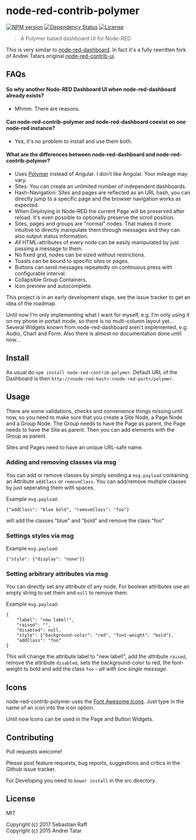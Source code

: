 # node-red-contrib-polymer

[![NPM version](https://badge.fury.io/js/node-red-contrib-polymer.svg)](http://badge.fury.io/js/node-red-contrib-polymer)
[![Dependency Status](https://img.shields.io/gemnasium/hobbyquaker/node-red-contrib-polymer.svg?maxAge=2592000)](https://gemnasium.com/github.com/hobbyquaker/node-red-contrib-polymer)
[![License][mit-badge]][mit-url]

> A Polymer based dashboard UI for Node-RED

This is very similar to [node-red-dashboard](https://github.com/node-red/node-red-dashboard). 
In fact it's a fully rewritten fork of Andrei Tatars original 
[node-red-contrib-ui](https://github.com/andrei-tatar/node-red-contrib-ui).


## FAQs

#### So why another Node-RED Dashboard UI when node-red-dashboard already exists?

* Mhmm. There are reasons.


#### Can node-red-contrib-polymer and node-red-dashboard coexist on one node-red instance?

* Yes, it's no problem to install and use them both.


#### What are the differences between node-red-dashboard and node-red-contrib-polymer?

* Uses [Polymer](https://www.polymer-project.org) instead of Angular. I don't like Angular. Your mileage may vary.
* Sites: You can create an unlimited number of independent dashboards.
* Hash-Navigation: Sites and pages are reflected as an URL hash, you can directly jump to a specific page and the 
browser navigation works as expected.
* When Deploying in Node-RED the current Page will be preserved after reload. It's even possible to optionally preserve 
the scroll position.
* Sites, pages and groups are "normal" nodes. That makes it more intuitive to directly manipulate them through messages
and they can also output status information.
* *All* HTML-attributes of every node can be easily manipulated by just passing a message to them.
* No fixed grid, nodes can be sized without restrictions.
* Toasts can be bound to specific sites or pages.
* Buttons can send messages repeatedly on continuous press with configurable interval.
* Collapsible Group Containers.
* Icon preview and autocomplete.


This project is in an early development stage, see the issue tracker to get an idea of the roadmap.

Until now I'm only implementing what I want for myself, e.g. I'm only using it on my phone in portait mode,
so there is no multi-column layout yet... Several Widgets known from node-red-dashboard aren't implemented,
e.g. Audio, Chart and Form. Also there is almost no documentation done until now...


## Install

As usual do `npm install node-red-contrib-polymer`. Default URL of the Dashboard is then 
`http://<node-red-host>:<node-red-port>/polymer`.


## Usage

There are some validations, checks and convenience things missing until now, so you need to make sure that you create a 
Site Node, a Page Node and a Group Node. The Group needs to have the Page as parent, the Page needs to have the Site as 
parent. Then you can add elements with the Group as parent.

Sites and Pages need to have an unique URL-safe name.


### Adding and removing classes via msg

You can add or remove classes by simply sending a `msg.payload` containing an Attribute `addClass` or `removeClass`. You
can add/remove multiple classes by just seperating them with spaces.

Example `msg.payload`:
```
{"addClass": "blue bold", "removeClass": "foo"}
```
will add the classes "blue" and "bold" and remove the class "foo"


### Settings styles via msg

Example `msg.payload`:
```
{"style": {"display": "none"}}
```

### Setting arbitrary attributes via msg

You can directly set any attribute of any node. For boolean attributes use an empty string to set them and `null` to 
remove them. 

Example `msg.payload`:
```
{
    "label": "new label!", 
    "raised": "", 
    "disabled": null, 
    "style": {"background-color": "red", "font-weight": "bold"}, 
    "addClass": "foo"
}

```
This will change the attribute label to "new label!", add the attribute `raised`, remove the attribute `disabled`, sets 
the background-color to red, the font-weight to bold and add the class `foo` - _all with one single message_.


## Icons

node-red-contrib-polymer uses the [Font Awesome Icons](http://fontawesome.io/icons/). Just type in the name of an icon
into the icon option.

Until now Icons can be used in the Page and Button Widgets.


## Contributing

Pull requests welcome!

Please post feature requests, bug reports, suggestions and critics in the Github issue tracker.

For Developing you need to `bower install` in the src directory.


## License

MIT 

Copyright (c) 2017 Sebastian Raff    
Copyright (c) 2015 Andrei Tatar

[mit-badge]: https://img.shields.io/badge/License-MIT-blue.svg?style=flat
[mit-url]: LICENSE

